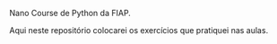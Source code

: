 Nano Course de Python da FIAP.

Aqui neste repositório colocarei os exercícios que pratiquei nas aulas.
